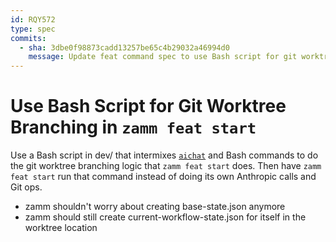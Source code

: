 ```yaml
---
id: RQY572
type: spec
commits:
  - sha: 3dbe0f98873cadd13257be65c4b29032a46994d0
    message: Update feat command spec to use Bash script for git worktree branching
---
```


# Use Bash Script for Git Worktree Branching in `zamm feat start`

Use a Bash script in dev/ that intermixes [`aichat`](https://github.com/sigoden/aichat) and Bash commands to do the git worktree branching logic that `zamm feat start` does. Then have `zamm feat start` run that command instead of doing its own Anthropic calls and Git ops.

- zamm shouldn't worry about creating base-state.json anymore
- zamm should still create current-workflow-state.json for itself in the worktree location
